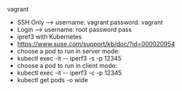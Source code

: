 vagrant
- SSH Only --> username: vagrant password: vagrant
- Login --> username: root password pass
- ipref3 with Kubernetes
- https://www.suse.com/support/kb/doc/?id=000020954
- choose a pod to run in server mode:
- kubectl exec -it <pod-name> -- iperf3 -s -p 12345
- choose a pod to run in client mode:
- kubectl exec -it <pod-name> -- iperf3 -c <server pod IP address> -p 12345
- kubectl get pods -o wide  
